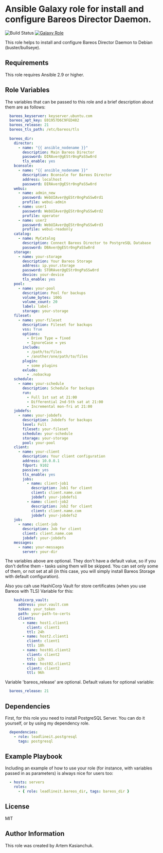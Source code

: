 # Ansible Galaxy role for install and configure Bareos Director Daemon.

![Build Status](https://github.com/leadlineit/ansible-role-bareos_dir/actions/workflows/ansible-galaxy-ci.yml/badge.svg)
[![Galaxy Role](https://img.shields.io/badge/Ansible--Galaxy-leadlineit.bareos_dir-blue.svg?logo=ansible&logoColor=white)](https://galaxy.ansible.com/leadlineit/bareos_dir/)

This role helps to install and configure Bareos Director Daemon to Debian (buster/bullseye).

Requirements
------------

This role requires Ansible 2.9 or higher.

Role Variables
--------------

The variables that can be passed to this role and a brief description about them are as follows:

```yaml
  bareos_keyserver: keyserver.ubuntu.com
  bareos_apt_key: E01957D6C9FED482
  bareos_release: 21
  bareos_tls_path: /etc/bareos/tls
  
  bareos_dir:
    director: 
      - name: "{{ ansible_nodename }}"
        description: Main Bareos Director
        password: DIRAver@gEStr0ngPaSSw0rd
        tls_enable: yes
    bconsole:
      - name: "{{ ansible_nodename }}"
        description: Bconsole for Bareos Director
        address: localhost
        password: DIRAver@gEStr0ngPaSSw0rd
    webui:
      - name: admin_new
        password: WebUIAver@gEStr0ngPaSSw0rd1
        profile: webui-admin
      - name: user1
        password: WebUIAver@gEStr0ngPaSSw0rd2
        profile: operator
      - name: user2
        password: WebUIAver@gEStr0ngPaSSw0rd3
        profile: webui-readonly
    catalog:
      - name: MyCatalog
        description: Connect Bareos Director to PostgreSQL Database
        password: DBAver@gEStr0ngPaSSw0rd
    storage:
      - name: your-storage
        description: Your Bareos Storage
        address: ip.your.storage
        password: STORAver@gEStr0ngPaSSw0rd
        device: your-device
        tls_enable: yes
    pool:
      - name: your-pool
        description: Pool for backups
        volume_bytes: 100G
        volume_count: 20
        label: label-
        storage: your-storage
    fileset:
      - name: your-fileset
        description: Fileset for backups
        vss: True
        options:
          - Drive Type = fixed
          - IgnoreCase = yes
        include:
          - /path/to/files
          - /another/one/path/to/files
        plugin:
          - some plugins
        exlude:
          - .nobackup
    schedule:
      - name: your-schedule
        description: Schedule for backups
        run:
          - Full 1st sat at 21:00
          - Differential 2nd-5th sat at 21:00
          - Incremental mon-fri at 21:00
    jobdefs:
      - name: your-jobdefs
        description: Jobdefs for backups
        level: Full
        fileset: your-fileset
        schedule: your-schedule
        storage: your-storage
        pool: your-pool
    client:
      - name: your-client
        description: Your client configuration
        address: 10.0.0.1
        fdport: 9102
        passive: yes
        tls_enable: yes
        jobs:
          - name: client-job1
            description: Job1 for client
            client: client.name.com
            jobdef: your-jobdefs1
          - name: client-job2
            description: Job2 for client
            client: client.name.com
            jobdef: your-jobdefs2
    job:
      - name: client-job
        description: Job for client
        client: client.name.com
        jobdef: your-jobdefs
    messages:
      - name: your-messages
        server: your-dir
```

The variables above are optional. They don't have a default value, so if you don't define them - tasks using them will be skipped. 
You can set only some of them, or not set at all (in this case, you will simply install Bareos Storage with default configuration). 

Also you cah use HashiCorp Vault for store certificates (when you use Bareos with TLS)
Variable for this:

```yaml
    hashicorp_vault:
      address: your.vault.com
      token: your_token
      path: your-path-to-certs
      clients:
        - name: host1.client1
          client: client1
          ttl: 24h
        - name: host2.client1
          client: client1
          ttl: 18h
        - name: host01.client2
          client: client2
          ttl: 12h
        - name: host02.client2
          client: client2
          ttl: 96h
```

Variable 'bareos_release' are optional.
Default values for optional variable:

```yaml
  bareos_release: 21
```

Dependencies
------------

First, for this role you need to install PostgreSQL Server. You can do it yourself, or by using my dependency role.

```yaml
  dependencies:
    - role: leadlineit.postgresql
      tags: postgresql
```

Example Playbook
----------------

Including an example of how to use your role (for instance, with variables passed in as parameters) is always nice for users too:

```yaml
  - hosts: servers
    roles:
      - { role: leadlineit.bareos_dir, tags: bareos_dir }
```

License
-------

MIT

Author Information
------------------

This role was created by Artem Kasianchuk.
